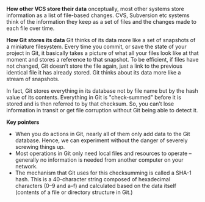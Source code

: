 **How other VCS store their data**
onceptually, most other systems store information as a list of file-based changes.
CVS, Subversion etc systems think of the information they keep as a set of files and the changes made to each file over time.

**How Git stores its data**
Git thinks of its data more like a set of snapshots of a miniature filesystem. Every time you commit, or save the state of your project in Git, it basically takes a picture of what all your files look like at that moment and stores a reference to that snapshot. 
To be efficient, if files have not changed, Git doesn’t store the file again, just a link to the previous identical file it has already stored. 
Git thinks about its data more like a stream of snapshots.

In fact, Git stores everything in its database not by file name but by the hash value of its contents.
Everything in Git is "check-summed" before it is stored and is then referred to by that checksum. 
So, you can’t lose information in transit or get file corruption without Git being able to detect it.

**Key pointers**

* When you do actions in Git, nearly all of them only add data to the Git database. Hence, we can experiment without the danger of severely screwing things up. 
* Most operations in Git only need local files and resources to operate – generally no information is needed from another computer on your network.
* The mechanism that Git uses for this checksumming is called a SHA-1 hash. This is a 40-character string composed of hexadecimal characters (0–9 and a–f) and calculated based on the data itself (contents of a file or directory structure in Git.) 
